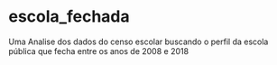 # escola_fechada
Uma Analise dos dados do censo escolar buscando o perfil da escola pública que fecha entre os anos de 2008 e 2018
